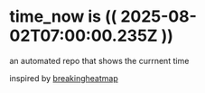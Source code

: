 # time_now is (( 2025-08-02T07:00:00.235Z ))

an automated repo that shows the currnent time

inspired by [breakingheatmap](https://github.com/breakingheatmap/breakingheatmap)